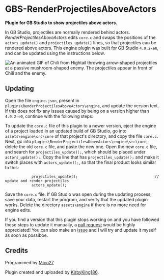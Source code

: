 # GBS-RenderProjectilesAboveActors
**Plugin for GB Studio to show projectiles above actors.**

In GB Studio, projectiles are normally rendered behind actors. *RenderProjectilesAboveActors* edits `core.c` and swaps the positions of the `actors_update()` and `projectiles_update()` lines, so that projectiles can be rendered above actors. This engine plugin was built for GB Studio `4.0.2-e0`, and can be updated using the instructions below.

<img src="https://github.com/user-attachments/assets/50e5d69a-c32d-448c-b725-741c8e04b33f" alt="An animated GIF of Chili from Hightail throwing arrow-shaped projectiles at a passive mushroom-shaped enemy. The projectiles appear in front of Chili and the enemy." />

## Updating

Open the file `engine.json`, present in `plugins\RenderProjectilesAboveActors\engine`, and update the version text. If this does not fix any issues caused by being on a version higher than `4.0.2-e0`, continue with the following steps:

To update the `core.c` file of this plugin to a newer version, eject the engine of a project loaded in an updated build of GB Studio, go into `assets\engine\src\core` of that project's directory, and copy the file `core.c`. Next, go into `plugins\RenderProjectilesAboveActors\engine\src\core`, delete the old `core.c` file, and paste the new one. Open the new `core.c` file, and search for `projectiles_update();`, which should be placed under `actors_update();`. Copy the line that has `projectiles_update();` and make it switch places with `actors_update();`, so that the final product looks similar to this:

                projectiles_update();                                   // update and render projectiles
                actors_update();

Save the `core.c` file. If GB Studio was open during the updating process, save your data, restart the program, and verify that the updated plugin works. Delete the directory `assets\engine` if there is no more need for engine edits. 

If you find a version that this plugin stops working on and you have followed these steps to update it manually, a [pull request](https://github.com/KirbyKing186/GBS-RenderProjectilesAboveActors/pulls) would be highly appreciated! You can also make an [issue](https://github.com/KirbyKing186/GBS-RenderProjectilesAboveActors/issues) and I will try and update it myself as soon as possiboe.

## Credits

Programmed by [Mico27](https://github.com/Mico27)

Plugin created and uploaded by [KirbyKing186](https://github.com/KirbyKing186).
